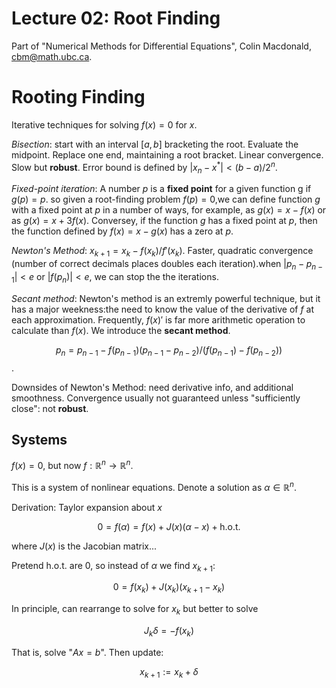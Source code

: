 Lecture 02: Root Finding
========================

Part of "Numerical Methods for Differential Equations", Colin
Macdonald, <cbm@math.ubc.ca>.


Rooting Finding
===============

Iterative techniques for solving $f(x) = 0$ for $x$.

*Bisection*: start with an interval $[a, b]$ bracketing the root.
Evaluate the midpoint.  Replace one end, maintaining a root bracket.
Linear convergence.  Slow but **robust**. Error bound is defined by
$|x_{n}-{x}^*|<(b-a)/{2}^n$.

*Fixed-point iteration*: A number $p$ is a **fixed point** for a given 
function g if $g(p)=p$. so given a root-finding problem $f(p)=0$,we can
define function $g$ with a fixed point at $p$ in a number of ways, for 
example, as $g(x)=x-f(x)$ or as $g(x)=x+3f(x)$. Conversey, if the function
$g$ has a fixed point at $p$, then the function defined by $f(x)=x-g(x)$
has a zero at $p$.

*Newton's Method*: $x_{k+1} = x_k - f(x_k) / f'(x_k)$.  Faster,
quadratic convergence (number of correct decimals places doubles each
iteration).when $|p_{n}-p_{n-1}|<e$ or $|f(p_{n})|<e$, we can stop the
the iterations.

*Secant method*: Newton's method is an extremly powerful technique, but it
has a major weekness:the need to know the value of the derivative of $f$ at
each approximation. Frequently, $f(x)'$ is far more arithmetic operation to
calculate than $f(x)$. We introduce the **secant method**. 

  $$ p_{n}=p_{n-1}-f(p_{n-1})(p_{n-1}-p_{n-2})/(f(p_{n-1})-f(p_{n-2})) $$.

Downsides of Newton's Method: need derivative info, and additional
smoothness.  Convergence usually not guaranteed unless "sufficiently
close": not **robust**.



Systems
-------

$f(x) = 0$, but now $f : \mathbb{R}^n \to \mathbb{R}^n$.

This is a system of nonlinear equations.  Denote a solution as $\alpha
\in \mathbb{R}^n$.

Derivation: Taylor expansion about $x$

  $$ 0 = f(\alpha) = f(x) + J(x) (\alpha - x) + \text{h.o.t.} $$

where $J(x)$ is the Jacobian matrix...

Pretend h.o.t. are 0, so instead of $\alpha$ we find $x_{k+1}$:

  $$ 0 = f(x_k) + J(x_k) (x_{k+1} - x_k) $$

In principle, can rearrange to solve for $x_k$ but better to solve

  $$ J_k \delta = -f(x_k) $$

That is, solve "$Ax = b$".  Then update:

  $$ x_{k+1} := x_k + \delta $$




